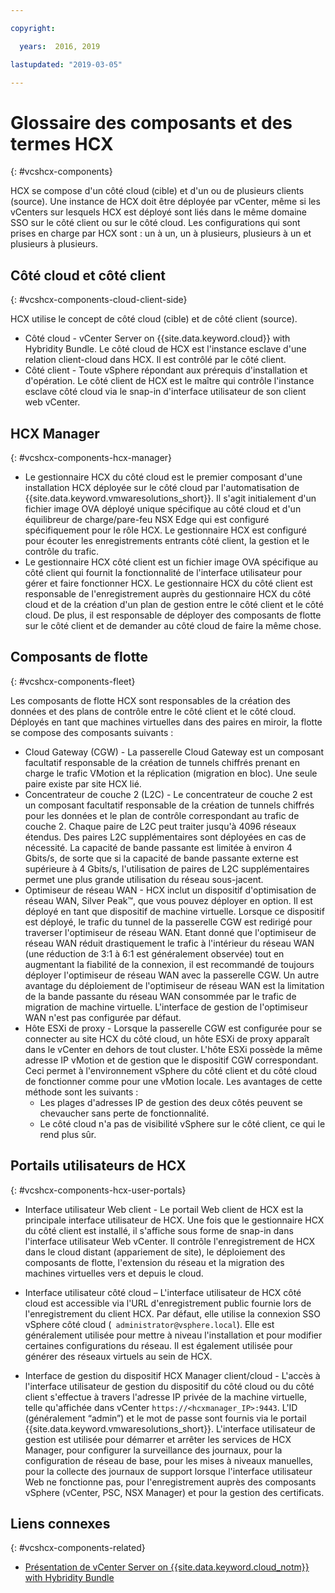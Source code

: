 ```yaml
---

copyright:

  years:  2016, 2019

lastupdated: "2019-03-05"

---
```


# Glossaire des composants et des termes HCX
{: #vcshcx-components}

HCX se compose d'un côté cloud (cible) et d'un ou de plusieurs clients (source). Une instance de HCX doit être déployée par vCenter, même si les vCenters sur lesquels HCX est déployé sont liés dans le même domaine SSO sur le côté client ou sur le côté cloud. Les configurations qui sont prises en charge par HCX sont : un à un, un à plusieurs, plusieurs à un et plusieurs à plusieurs.

## Côté cloud et côté client
{: #vcshcx-components-cloud-client-side}

HCX utilise le concept de côté cloud (cible) et de côté client (source).
- Côté cloud - vCenter Server on 	{{site.data.keyword.cloud}} with Hybridity Bundle. Le côté cloud de HCX est l'instance esclave d'une relation client-cloud dans HCX. Il est contrôlé par le côté client.
- Côté client - Toute vSphere répondant aux prérequis d'installation et d'opération. Le côté client de HCX est le maître qui contrôle l'instance esclave côté cloud via le snap-in d'interface utilisateur de son client web vCenter.

## HCX Manager
{: #vcshcx-components-hcx-manager}

- Le gestionnaire HCX du côté cloud est le premier composant d'une installation HCX déployée sur le côté cloud par l'automatisation de {{site.data.keyword.vmwaresolutions_short}}.
Il s'agit initialement d'un fichier image OVA déployé unique spécifique au côté cloud et d'un équilibreur de charge/pare-feu NSX Edge qui est configuré spécifiquement pour le rôle HCX. Le gestionnaire HCX est configuré pour écouter les enregistrements entrants côté client, la gestion et le contrôle du trafic.
- Le gestionnaire HCX côté client est un fichier image OVA spécifique au côté client qui fournit la fonctionnalité de l'interface utilisateur pour gérer et faire fonctionner HCX. Le gestionnaire HCX du côté client est responsable de l'enregistrement auprès du gestionnaire HCX du côté cloud et de la création d'un plan de gestion entre le côté client et le côté cloud. De plus, il est responsable de déployer des composants de flotte sur le côté client et de demander au côté cloud de faire la même chose.

## Composants de flotte
{: #vcshcx-components-fleet}

Les composants de flotte HCX sont responsables de la création des données et des plans de contrôle entre le côté client et le côté cloud. Déployés en tant que machines virtuelles dans des paires en miroir, la flotte se compose des composants suivants :

- Cloud Gateway (CGW) - La passerelle Cloud Gateway est un composant facultatif responsable de la création de tunnels chiffrés prenant en charge le trafic VMotion et la réplication (migration en bloc). Une seule paire existe par site HCX lié.
- Concentrateur de couche 2 (L2C) - Le concentrateur de couche 2 est un composant facultatif responsable de la création de tunnels chiffrés pour les données et le plan de contrôle correspondant au trafic de couche 2. Chaque paire de L2C peut traiter jusqu'à 4096 réseaux étendus. Des paires L2C supplémentaires sont déployées en cas de nécessité. La capacité de bande passante est limitée à environ 4 Gbits/s, de sorte que si la capacité de bande passante externe est supérieure à 4 Gbits/s, l'utilisation de paires de L2C supplémentaires permet une plus grande utilisation du réseau sous-jacent.
- Optimiseur de réseau WAN - HCX inclut un dispositif d'optimisation de réseau WAN, Silver Peak™, que vous pouvez déployer en option. Il est déployé en tant que dispositif de machine virtuelle. Lorsque ce dispositif est déployé, le trafic du tunnel de la passerelle CGW est redirigé pour traverser l'optimiseur de réseau WAN.
Etant donné que l'optimiseur de réseau WAN réduit drastiquement le trafic à l'intérieur du réseau WAN (une réduction de 3:1 à 6:1 est généralement observée) tout en augmentant la fiabilité de la connexion, il est recommandé de toujours déployer l'optimiseur de réseau WAN avec la passerelle CGW. Un autre avantage du déploiement de l'optimiseur de réseau WAN est la limitation de la bande passante du réseau WAN consommée par le trafic de migration de machine virtuelle. L'interface de gestion de l'optimiseur WAN n'est pas configurée par défaut.
- Hôte ESXi de proxy - Lorsque la passerelle CGW est configurée pour se connecter au site HCX du côté cloud, un hôte ESXi de proxy apparaît dans le vCenter en dehors de tout cluster. L'hôte ESXi possède la même adresse IP vMotion et de gestion que le dispositif CGW correspondant. Ceci permet à l'environnement vSphere du côté client et du côté cloud de fonctionner comme pour une vMotion locale. Les avantages de cette méthode sont les suivants :
    - Les plages d'adresses IP de gestion des deux côtés peuvent se chevaucher sans perte de fonctionnalité.
    - Le côté cloud n'a pas de visibilité vSphere sur le côté client, ce qui le rend plus sûr.

## Portails utilisateurs de HCX
{: #vcshcx-components-hcx-user-portals}

- Interface utilisateur Web client - Le portail Web client de HCX est la principale interface utilisateur de HCX. Une fois que le gestionnaire HCX du côté client est installé, il s'affiche sous forme de snap-in dans l'interface utilisateur Web vCenter. Il contrôle l'enregistrement de HCX dans le cloud distant (appariement de site), le déploiement des composants de flotte, l'extension du réseau et la migration des machines virtuelles vers et depuis le cloud.

- Interface utilisateur côté cloud – L'interface utilisateur de HCX côté cloud est accessible via l'URL d'enregistrement public fournie lors de l'enregistrement du client HCX. Par défaut, elle utilise la connexion SSO vSphere côté cloud (` administrator@vsphere.local`). Elle est généralement utilisée pour mettre à niveau l'installation et pour modifier certaines configurations du réseau. Il est également utilisée pour générer des réseaux virtuels au sein de HCX.

- Interface de gestion du dispositif HCX Manager client/cloud - L'accès à l'interface utilisateur de gestion du dispositif du côté cloud ou du côté client s'effectue à travers l'adresse IP privée de la machine virtuelle, telle qu'affichée dans vCenter `https://<hcxmanager_IP>:9443`. L'ID (généralement “admin”) et le mot de passe sont fournis via le portail {{site.data.keyword.vmwaresolutions_short}}. L'interface utilisateur de gestion est utilisée pour démarrer et arrêter les services de HCX Manager, pour configurer la surveillance des journaux, pour la configuration de réseau de base, pour les mises à niveaux manuelles, pour la collecte des journaux de support lorsque l'interface utilisateur Web ne fonctionne pas, pour l'enregistrement auprès des composants vSphere (vCenter, PSC, NSX Manager) et pour la gestion des certificats.

## Liens connexes
{: #vcshcx-components-related}

* [Présentation de vCenter Server on {{site.data.keyword.cloud_notm}} with Hybridity Bundle](/docs/services/vmwaresolutions/archiref/vcs?topic=vmware-solutions-vcs-hybridity-intro)   
